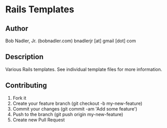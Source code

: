 # Rails Templates

## Author
Bob Nadler, Jr. (bobnadler.com)
bnadlerjr [at] gmail [dot] com

## Description
Various Rails templates. See individual template files for more information.

## Contributing

1. Fork it
2. Create your feature branch (git checkout -b my-new-feature)
3. Commit your changes (git commit -am 'Add some feature')
4. Push to the branch (git push origin my-new-feature)
5. Create new Pull Request
